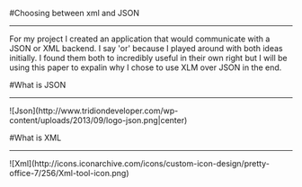 #Choosing between xml and JSON
<hr/>

For my project I created an application that would communicate with a JSON or XML backend. I say 'or' because I played around with both ideas initially. I found them both to incredibly useful in their own right but I will be using this paper to expalin why I chose to use XLM over JSON in the end.

#What is JSON
<hr/>
![Json](http://www.tridiondeveloper.com/wp-content/uploads/2013/09/logo-json.png|center)




#What is XML
<hr/>
![Xml](http://icons.iconarchive.com/icons/custom-icon-design/pretty-office-7/256/Xml-tool-icon.png)
